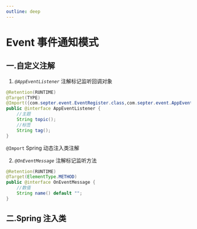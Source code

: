 ```yaml
---
outline: deep
---
```


# Event 事件通知模式

## 一.自定义注解
1. <code>*@AppEventListener*</code> 注解标记监听回调对象
```java
@Retention(RUNTIME)
@Target(TYPE)
@Import({com.septer.event.EventRegister.class,com.septer.event.AppEventUtils.class})
public @interface AppEventListener {
	//主题
	String topic();
	//标签
	String tag();
}
```
<code>@Import</code> Spring 动态注入类注解

2. <code>*@OnEventMessage*</code> 注解标记监听方法
```java
@Retention(RUNTIME)
@Target(ElementType.METHOD)
public @interface OnEventMessage {
	//数值
	String name() default "";
}
```

## 二.Spring 注入类
